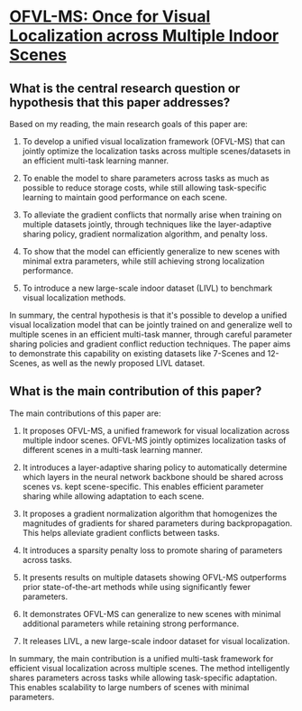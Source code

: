 # [OFVL-MS: Once for Visual Localization across Multiple Indoor Scenes](https://arxiv.org/abs/2308.11928)

## What is the central research question or hypothesis that this paper addresses?

 Based on my reading, the main research goals of this paper are:

1. To develop a unified visual localization framework (OFVL-MS) that can jointly optimize the localization tasks across multiple scenes/datasets in an efficient multi-task learning manner. 

2. To enable the model to share parameters across tasks as much as possible to reduce storage costs, while still allowing task-specific learning to maintain good performance on each scene.

3. To alleviate the gradient conflicts that normally arise when training on multiple datasets jointly, through techniques like the layer-adaptive sharing policy, gradient normalization algorithm, and penalty loss.

4. To show that the model can efficiently generalize to new scenes with minimal extra parameters, while still achieving strong localization performance. 

5. To introduce a new large-scale indoor dataset (LIVL) to benchmark visual localization methods.

In summary, the central hypothesis is that it's possible to develop a unified visual localization model that can be jointly trained on and generalize well to multiple scenes in an efficient multi-task manner, through careful parameter sharing policies and gradient conflict reduction techniques. The paper aims to demonstrate this capability on existing datasets like 7-Scenes and 12-Scenes, as well as the newly proposed LIVL dataset.


## What is the main contribution of this paper?

 The main contributions of this paper are:

1. It proposes OFVL-MS, a unified framework for visual localization across multiple indoor scenes. OFVL-MS jointly optimizes localization tasks of different scenes in a multi-task learning manner.

2. It introduces a layer-adaptive sharing policy to automatically determine which layers in the neural network backbone should be shared across scenes vs. kept scene-specific. This enables efficient parameter sharing while allowing adaptation to each scene. 

3. It proposes a gradient normalization algorithm that homogenizes the magnitudes of gradients for shared parameters during backpropagation. This helps alleviate gradient conflicts between tasks.

4. It introduces a sparsity penalty loss to promote sharing of parameters across tasks.

5. It presents results on multiple datasets showing OFVL-MS outperforms prior state-of-the-art methods while using significantly fewer parameters.

6. It demonstrates OFVL-MS can generalize to new scenes with minimal additional parameters while retaining strong performance. 

7. It releases LIVL, a new large-scale indoor dataset for visual localization.

In summary, the main contribution is a unified multi-task framework for efficient visual localization across multiple scenes. The method intelligently shares parameters across tasks while allowing task-specific adaptation. This enables scalability to large numbers of scenes with minimal parameters.
